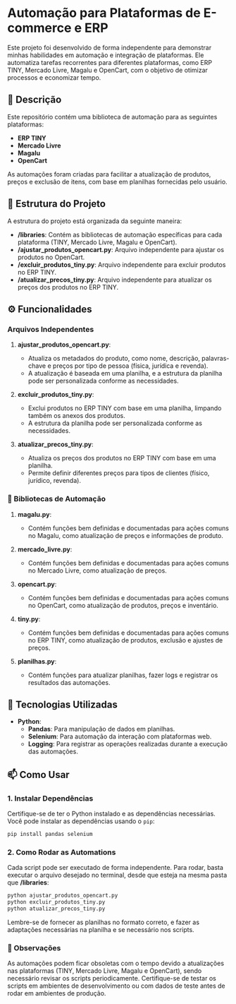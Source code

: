 # Automação para Plataformas de E-commerce e ERP

Este projeto foi desenvolvido de forma independente para demonstrar minhas habilidades em automação e integração de plataformas. Ele automatiza tarefas recorrentes para diferentes plataformas, como ERP TINY, Mercado Livre, Magalu e OpenCart, com o objetivo de otimizar processos e economizar tempo.

## 📝 Descrição

Este repositório contém uma biblioteca de automação para as seguintes plataformas:

- **ERP TINY**
- **Mercado Livre**
- **Magalu**
- **OpenCart**

As automações foram criadas para facilitar a atualização de produtos, preços e exclusão de itens, com base em planilhas fornecidas pelo usuário.

## 🚟 Estrutura do Projeto

A estrutura do projeto está organizada da seguinte maneira:

- **/libraries**: Contém as bibliotecas de automação específicas para cada plataforma (TINY, Mercado Livre, Magalu e OpenCart).
- **/ajustar_produtos_opencart.py**: Arquivo independente para ajustar os produtos no OpenCart.
- **/excluir_produtos_tiny.py**: Arquivo independente para excluir produtos no ERP TINY.
- **/atualizar_precos_tiny.py**: Arquivo independente para atualizar os preços dos produtos no ERP TINY.

## ⚙️ Funcionalidades

### Arquivos Independentes

1. **ajustar_produtos_opencart.py**: 
   - Atualiza os metadados do produto, como nome, descrição, palavras-chave e preços por tipo de pessoa (física, jurídica e revenda).
   - A atualização é baseada em uma planilha, e a estrutura da planilha pode ser personalizada conforme as necessidades.
   
2. **excluir_produtos_tiny.py**: 
   - Exclui produtos no ERP TINY com base em uma planilha, limpando também os anexos dos produtos.
   - A estrutura da planilha pode ser personalizada conforme as necessidades.
   
3. **atualizar_precos_tiny.py**: 
   - Atualiza os preços dos produtos no ERP TINY com base em uma planilha.
   - Permite definir diferentes preços para tipos de clientes (físico, jurídico, revenda).

### 📔 Bibliotecas de Automação

1. **magalu.py**: 
   - Contém funções bem definidas e documentadas para ações comuns no Magalu, como atualização de preços e informações de produto.
   
2. **mercado_livre.py**: 
   - Contém funções bem definidas e documentadas para ações comuns no Mercado Livre, como atualização de preços.
   
3. **opencart.py**: 
   - Contém funções bem definidas e documentadas para ações comuns no OpenCart, como atualização de produtos, preços e inventário.
   
4. **tiny.py**: 
   - Contém funções bem definidas e documentadas para ações comuns no ERP TINY, como atualização de produtos, exclusão e ajustes de preços.
   
5. **planilhas.py**: 
   - Contém funções para atualizar planilhas, fazer logs e registrar os resultados das automações.

## 🤖 Tecnologias Utilizadas

- **Python**:
  - **Pandas**: Para manipulação de dados em planilhas.
  - **Selenium**: Para automação da interação com plataformas web.
  - **Logging**: Para registrar as operações realizadas durante a execução das automações.

## 📫 Como Usar

### 1. Instalar Dependências

Certifique-se de ter o Python instalado e as dependências necessárias. Você pode instalar as dependências usando o `pip`:

```bash
pip install pandas selenium
```

### 2. Como Rodar as Automations
Cada script pode ser executado de forma independente. Para rodar, basta executar o arquivo desejado no terminal, desde que esteja na mesma pasta que **/libraries**:
```bash
python ajustar_produtos_opencart.py
python excluir_produtos_tiny.py
python atualizar_precos_tiny.py
```
Lembre-se de fornecer as planilhas no formato correto, e fazer as adaptações necessárias na planilha e se necessário nos scripts.

### 🧿 Observações
As automações podem ficar obsoletas com o tempo devido a atualizações nas plataformas (TINY, Mercado Livre, Magalu e OpenCart), sendo necessário revisar os scripts periodicamente.
Certifique-se de testar os scripts em ambientes de desenvolvimento ou com dados de teste antes de rodar em ambientes de produção.
